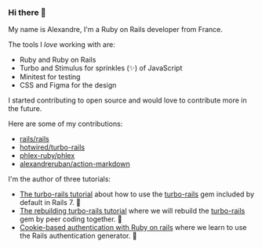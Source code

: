 ### Hi there 👋

My name is Alexandre, I'm a Ruby on Rails developer from France.

The tools I *love* working with are:
- Ruby and Ruby on Rails
- Turbo and Stimulus for sprinkles (✨) of JavaScript 
- Minitest for testing
- CSS and Figma for the design

I started contributing to open source and would love to contribute more in the future.

Here are some of my contributions:
- [rails/rails](https://github.com/rails/rails/commits?author=alexandreruban)
- [hotwired/turbo-rails](https://github.com/hotwired/turbo-rails/commits?author=alexandreruban)
- [phlex-ruby/phlex](https://github.com/phlex-ruby/phlex/commits?author=alexandreruban)
- [alexandreruban/action-markdown](https://github.com/alexandreruban/action-markdown/commits?author=alexandreruban)

I'm the author of three tutorials:
- [The turbo-rails tutorial](https://www.hotrails.dev/turbo-rails) about how to use the [turbo-rails](https://github.com/hotwired/turbo-rails) gem included by default in Rails 7. 📘
- [The rebuilding turbo-rails tutorial](https://www.hotrails.dev/rebuilding-turbo-rails) where we will rebuild the [turbo-rails](https://github.com/hotwired/turbo-rails) gem by peer coding together. 📕
- [Cookie-based authentication with Ruby on rails](https://www.rubanonrails.com/courses/rails-cookie-authentication) where we learn to use the Rails authentication generator. 🍪

